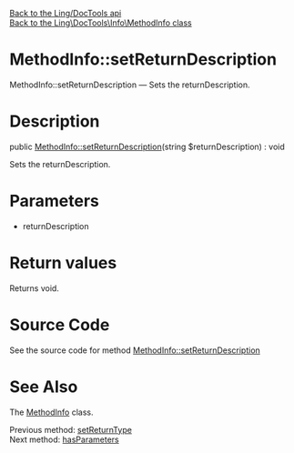 [Back to the Ling/DocTools api](https://github.com/lingtalfi/DocTools/blob/master/doc/api/Ling/DocTools.md)<br>
[Back to the Ling\DocTools\Info\MethodInfo class](https://github.com/lingtalfi/DocTools/blob/master/doc/api/Ling/DocTools/Info/MethodInfo.md)


MethodInfo::setReturnDescription
================



MethodInfo::setReturnDescription — Sets the returnDescription.




Description
================


public [MethodInfo::setReturnDescription](https://github.com/lingtalfi/DocTools/blob/master/doc/api/Ling/DocTools/Info/MethodInfo/setReturnDescription.md)(string $returnDescription) : void




Sets the returnDescription.




Parameters
================


- returnDescription

    


Return values
================

Returns void.








Source Code
===========
See the source code for method [MethodInfo::setReturnDescription](/blob/master/Info/MethodInfo.php#L251-L254)


See Also
================

The [MethodInfo](https://github.com/lingtalfi/DocTools/blob/master/doc/api/Ling/DocTools/Info/MethodInfo.md) class.

Previous method: [setReturnType](https://github.com/lingtalfi/DocTools/blob/master/doc/api/Ling/DocTools/Info/MethodInfo/setReturnType.md)<br>Next method: [hasParameters](https://github.com/lingtalfi/DocTools/blob/master/doc/api/Ling/DocTools/Info/MethodInfo/hasParameters.md)<br>

